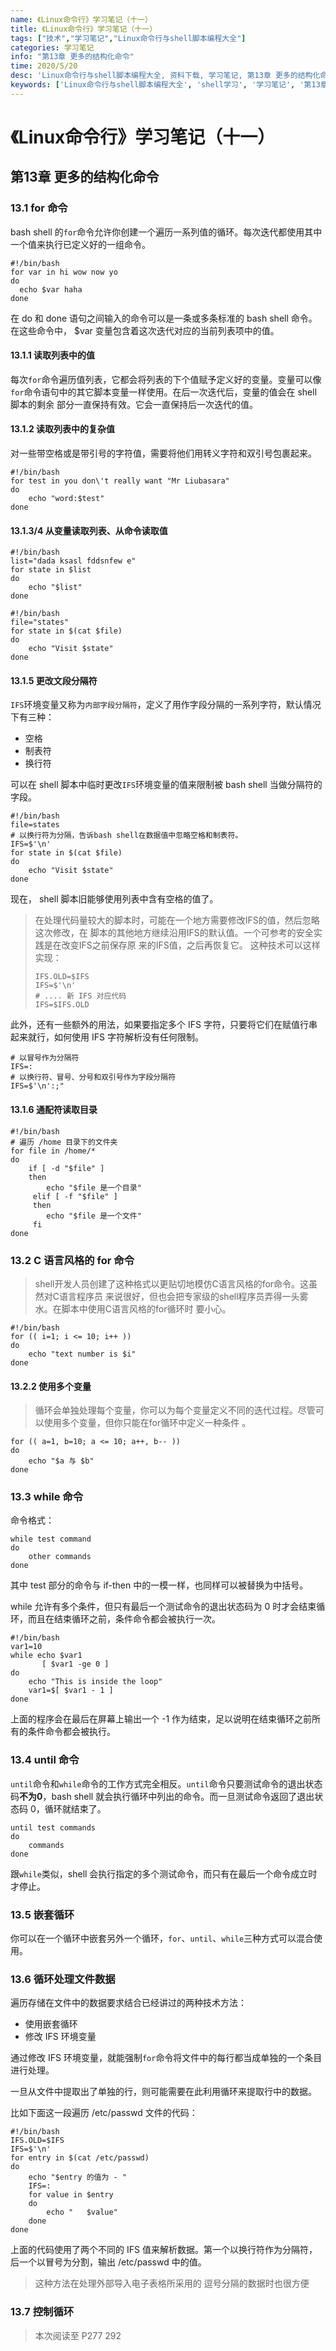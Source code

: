 ```yaml
---
name: 《Linux命令行》学习笔记（十一）
title: 《Linux命令行》学习笔记（十一）
tags: ["技术","学习笔记","Linux命令行与shell脚本编程大全"]
categories: 学习笔记
info: "第13章 更多的结构化命令"
time: 2020/5/20
desc: 'Linux命令行与shell脚本编程大全, 资料下载, 学习笔记, 第13章 更多的结构化命令'
keywords: ['Linux命令行与shell脚本编程大全', 'shell学习', '学习笔记', '第13章 更多的结构化命令']
---
```


# 《Linux命令行》学习笔记（十一）

## 第13章 更多的结构化命令

### 13.1 for 命令

bash shell 的`for`命令允许你创建一个遍历一系列值的循环。每次迭代都使用其中一个值来执行已定义好的一组命令。

```shell
#!/bin/bash
for var in hi wow now yo
do
  echo $var haha
done
```

在 do 和 done 语句之间输入的命令可以是一条或多条标准的 bash shell 命令。在这些命令中， $var 变量包含着这次迭代对应的当前列表项中的值。

#### 13.1.1 读取列表中的值

每次`for`命令遍历值列表，它都会将列表的下个值赋予定义好的变量。变量可以像`for`命令语句中的其它脚本变量一样使用。在后一次迭代后，变量的值会在 shell 脚本的剩余 部分一直保持有效。它会一直保持后一次迭代的值。

#### 13.1.2 读取列表中的复杂值

对一些带空格或是带引号的字符值，需要将他们用转义字符和双引号包裹起来。

```shell
#!/bin/bash
for test in you don\'t really want "Mr Liubasara"
do
	echo "word:$test"
done
```

#### 13.1.3/4 从变量读取列表、从命令读取值

```shell
#!/bin/bash
list="dada ksasl fddsnfew e"
for state in $list
do
	echo "$list"
done
```



```shell
#!/bin/bash
file="states"
for state in $(cat $file)
do
	echo "Visit $state"
done
```

#### 13.1.5 更改文段分隔符

`IFS`环境变量又称为`内部字段分隔符`，定义了用作字段分隔的一系列字符，默认情况下有三种：

- 空格
- 制表符
- 换行符

可以在 shell 脚本中临时更改`IFS`环境变量的值来限制被 bash shell 当做分隔符的字段。

```shell
#!/bin/bash
file=states
# 以换行符为分隔，告诉bash shell在数据值中忽略空格和制表符。
IFS=$'\n'
for state in $(cat $file)
do
	echo "Visit $state"
done
```

现在， shell 脚本旧能够使用列表中含有空格的值了。

> 在处理代码量较大的脚本时，可能在一个地方需要修改IFS的值，然后忽略这次修改，在
> 脚本的其他地方继续沿用IFS的默认值。一个可参考的安全实践是在改变IFS之前保存原
> 来的IFS值，之后再恢复它。
> 这种技术可以这样实现： 
>
> ```shell
> IFS.OLD=$IFS
> IFS=$'\n'
> # .... 新 IFS 对应代码
> IFS=$IFS.OLD
> ```

此外，还有一些额外的用法，如果要指定多个 IFS 字符，只要将它们在赋值行串起来就行，如何使用 IFS 字符解析没有任何限制。

```shell
# 以冒号作为分隔符
IFS=:
# 以换行符、冒号、分号和双引号作为字段分隔符
IFS=$'\n':;"
```

#### 13.1.6 通配符读取目录

```shell
#!/bin/bash
# 遍历 /home 目录下的文件夹
for file in /home/*
do
	if [ -d "$file" ]
	then
		echo "$file 是一个目录"
     elif [ -f "$file" ]
     then
     	echo "$file 是一个文件"
     fi
done
```

### 13.2 C 语言风格的 for 命令

> shell开发人员创建了这种格式以更贴切地模仿C语言风格的for命令。这虽然对C语言程序员
> 来说很好，但也会把专家级的shell程序员弄得一头雾水。在脚本中使用C语言风格的for循环时
> 要小心。 

```shell
#!/bin/bash
for (( i=1; i <= 10; i++ ))
do
	echo "text number is $i"
done
```

#### 13.2.2 使用多个变量

> 循环会单独处理每个变量，你可以为每个变量定义不同的迭代过程。尽管可以使用多个变量，但你只能在for循环中定义一种条件 。

```shell
for (( a=1, b=10; a <= 10; a++, b-- ))
do
	echo "$a 与 $b"
done
```

### 13.3 while 命令

命令格式：

```shell
while test command
do
	other commands
done
```

其中 test 部分的命令与 if-then 中的一模一样，也同样可以被替换为中括号。

while 允许有多个条件，但只有最后一个测试命令的退出状态码为 0 时才会结束循环，而且在结束循环之前，条件命令都会被执行一次。

```shell
#!/bin/bash
var1=10
while echo $var1
	   [ $var1 -ge 0 ]
do
	echo "This is inside the loop"
	var1=$[ $var1 - 1 ]
done
```

上面的程序会在最后在屏幕上输出一个 -1 作为结束，足以说明在结束循环之前所有的条件命令都会被执行。

### 13.4 until 命令

`until`命令和`while`命令的工作方式完全相反。`until`命令只要测试命令的退出状态码**不为0**，bash shell 就会执行循环中列出的命令。而一旦测试命令返回了退出状态码 0，循环就结束了。

```shell
until test commands
do
	commands
done
```

跟`while`类似，shell 会执行指定的多个测试命令，而只有在最后一个命令成立时才停止。

### 13.5 嵌套循环

你可以在一个循环中嵌套另外一个循环，`for`、`until`、`while`三种方式可以混合使用。

### 13.6 循环处理文件数据

遍历存储在文件中的数据要求结合已经讲过的两种技术方法：

- 使用嵌套循环
- 修改 IFS 环境变量

通过修改 IFS 环境变量，就能强制`for`命令将文件中的每行都当成单独的一个条目进行处理。

一旦从文件中提取出了单独的行，则可能需要在此利用循环来提取行中的数据。

比如下面这一段遍历 /etc/passwd 文件的代码：

```shell
#!/bin/bash
IFS.OLD=$IFS
IFS=$'\n'
for entry in $(cat /etc/passwd)
do
	echo "$entry 的值为 - "
	IFS=:
	for value in $entry
	do
		echo "   $value"
	done
done
```

上面的代码使用了两个不同的 IFS 值来解析数据。第一个以换行符作为分隔符，后一个以冒号为分割，输出 /etc/passwd 中的值。

> 这种方法在处理外部导入电子表格所采用的 逗号分隔的数据时也很方便

### 13.7 控制循环





> 本次阅读至 P277  292